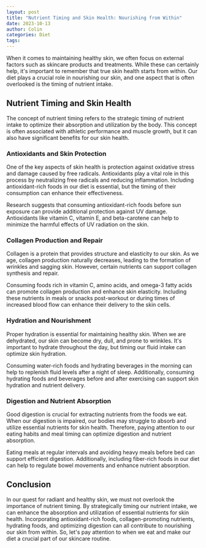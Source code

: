 ```yaml
---
layout: post
title: "Nutrient Timing and Skin Health: Nourishing from Within"
date: 2023-10-13
author: Colin
categories: Diet
tags: 
---
```


When it comes to maintaining healthy skin, we often focus on external factors such as skincare products and treatments. While these can certainly help, it's important to remember that true skin health starts from within. Our diet plays a crucial role in nourishing our skin, and one aspect that is often overlooked is the timing of nutrient intake.

## Nutrient Timing and Skin Health

The concept of nutrient timing refers to the strategic timing of nutrient intake to optimize their absorption and utilization by the body. This concept is often associated with athletic performance and muscle growth, but it can also have significant benefits for our skin health.

### Antioxidants and Skin Protection

One of the key aspects of skin health is protection against oxidative stress and damage caused by free radicals. Antioxidants play a vital role in this process by neutralizing free radicals and reducing inflammation. Including antioxidant-rich foods in our diet is essential, but the timing of their consumption can enhance their effectiveness.

Research suggests that consuming antioxidant-rich foods before sun exposure can provide additional protection against UV damage. Antioxidants like vitamin C, vitamin E, and beta-carotene can help to minimize the harmful effects of UV radiation on the skin.

### Collagen Production and Repair

Collagen is a protein that provides structure and elasticity to our skin. As we age, collagen production naturally decreases, leading to the formation of wrinkles and sagging skin. However, certain nutrients can support collagen synthesis and repair.

Consuming foods rich in vitamin C, amino acids, and omega-3 fatty acids can promote collagen production and enhance skin elasticity. Including these nutrients in meals or snacks post-workout or during times of increased blood flow can enhance their delivery to the skin cells.

### Hydration and Nourishment

Proper hydration is essential for maintaining healthy skin. When we are dehydrated, our skin can become dry, dull, and prone to wrinkles. It's important to hydrate throughout the day, but timing our fluid intake can optimize skin hydration.

Consuming water-rich foods and hydrating beverages in the morning can help to replenish fluid levels after a night of sleep. Additionally, consuming hydrating foods and beverages before and after exercising can support skin hydration and nutrient delivery.

### Digestion and Nutrient Absorption

Good digestion is crucial for extracting nutrients from the foods we eat. When our digestion is impaired, our bodies may struggle to absorb and utilize essential nutrients for skin health. Therefore, paying attention to our eating habits and meal timing can optimize digestion and nutrient absorption.

Eating meals at regular intervals and avoiding heavy meals before bed can support efficient digestion. Additionally, including fiber-rich foods in our diet can help to regulate bowel movements and enhance nutrient absorption.

## Conclusion

In our quest for radiant and healthy skin, we must not overlook the importance of nutrient timing. By strategically timing our nutrient intake, we can enhance the absorption and utilization of essential nutrients for skin health. Incorporating antioxidant-rich foods, collagen-promoting nutrients, hydrating foods, and optimizing digestion can all contribute to nourishing our skin from within. So, let's pay attention to when we eat and make our diet a crucial part of our skincare routine.